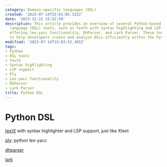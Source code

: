 ```yaml
---
category: Domain-specific languages (DSL)
created: '2023-07-14T15:01:05.331Z'
date: '2023-12-22 23:52:59'
description: This article provides an overview of several Python-based domain-specific
  language (DSL) tools, such as TextX with syntax highlighting and LSP support, Ply
  offering lex-yacc functionality, DhParser, and Lark Parser. These tools are designed
  to help developers create and analyze DSLs efficiently within the Python ecosystem.
modified: '2023-07-14T15:03:52.365Z'
tags:
- Python
- DSL tools
- TextX
- Syntax highlighting
- LSP support
- Ply
- Lex-yacc functionality
- DhParser
- Lark Parser
title: Python DSL
---
```


# Python DSL

[textX](https://github.com/textX/textX) with syntax highlighter and LSP support, just like Xtext

[ply](https://ply.readthedocs.io/en/latest/ply.html): python lex-yacc

[dhparser](https://pypi.org/project/dhparser/)

[lark](https://github.com/lark-parser/lark)
